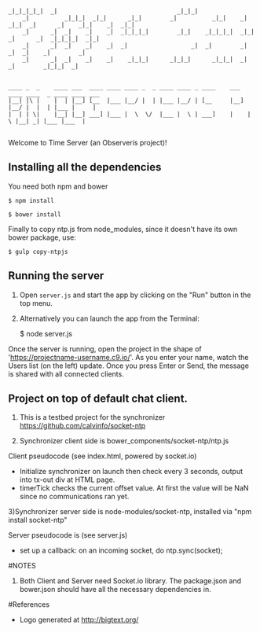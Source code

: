 
```
                                                                                                            
_|_|_|_|_|  _|                                  _|_|_|                                                      
    _|          _|_|_|  _|_|      _|_|        _|          _|_|    _|  _|_|  _|      _|    _|_|    _|  _|_|  
    _|      _|  _|    _|    _|  _|_|_|_|        _|_|    _|_|_|_|  _|_|      _|      _|  _|_|_|_|  _|_|      
    _|      _|  _|    _|    _|  _|                  _|  _|        _|          _|  _|    _|        _|        
    _|      _|  _|    _|    _|    _|_|_|      _|_|_|      _|_|_|  _|            _|        _|_|_|  _|    
    
    
____ _  _    ____ ___  ____ ____ ____ _  _ ____ ____ _ ____    ___  ____ ____  _ ____ ____ ___ 
|__| |\ |    |  | |__] [__  |___ |__/ |  | |___ |__/ | [__     |__] |__/ |  |  | |___ |     |  
|  | | \|    |__| |__] ___] |___ |  \  \/  |___ |  \ | ___]    |    |  \ |__| _| |___ |___  |  
    
```    


Welcome to Time Server (an Observeris project)!


## Installing all the dependencies
You need both npm and bower 
    

    $ npm install

    $ bower install 

Finally to copy ntp.js from node_modules, since it doesn't have its own bower package, use: 

    $ gulp copy-ntpjs

## Running the server

1) Open `server.js` and start the app by clicking on the "Run" button in the top menu.

2) Alternatively you can launch the app from the Terminal:

    $ node server.js

Once the server is running, open the project in the shape of 'https://projectname-username.c9.io/'. As you enter your name, watch the Users list (on the left) update. Once you press Enter or Send, the message is shared with all connected clients.

## Project on top of default chat client.

1) This is a testbed project for the synchronizer https://github.com/calvinfo/socket-ntp 

2) Synchronizer client side is bower_components/socket-ntp/ntp.js

Client pseudocode (see index.html, powered by socket.io)
 - Initialize synchronizer on launch then check every 3 seconds, output into tx-out div at HTML page.
 - timerTick checks the current offset value. At first the value will be NaN since no communications ran yet.

3)Synchronizer server side is node-modules/socket-ntp, installed via "npm install socket-ntp"

Server pseudocode is (see server.js)

 - set up a callback: on an incoming socket, do ntp.sync(socket);

#NOTES

1) Both Client and Server need Socket.io library. The package.json and bower.json should have all the necessary dependencies in.

#References

   * Logo generated at http://bigtext.org/